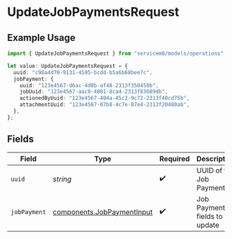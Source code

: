 # UpdateJobPaymentsRequest

## Example Usage

```typescript
import { UpdateJobPaymentsRequest } from "servicem8/models/operations";

let value: UpdateJobPaymentsRequest = {
  uuid: "c98a4d70-9131-4595-bcdd-b5a6b68bee7c",
  jobPayment: {
    uuid: "123e4567-d6ac-4d0b-af48-2313f350450b",
    jobUuid: "123e4567-aac0-4801-8ca4-2313f83689db",
    actionedByUuid: "123e4567-404a-45c2-9c72-2313f40cd75b",
    attachmentUuid: "123e4567-07b8-4c7e-87e4-2313f20480ab",
  },
};
```

## Fields

| Field                                                                    | Type                                                                     | Required                                                                 | Description                                                              |
| ------------------------------------------------------------------------ | ------------------------------------------------------------------------ | ------------------------------------------------------------------------ | ------------------------------------------------------------------------ |
| `uuid`                                                                   | *string*                                                                 | :heavy_check_mark:                                                       | UUID of the Job Payment                                                  |
| `jobPayment`                                                             | [components.JobPaymentInput](../../models/components/jobpaymentinput.md) | :heavy_check_mark:                                                       | Job Payment fields to update                                             |
